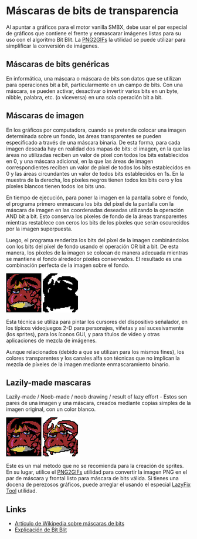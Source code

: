 # Máscaras de bits de transparencia
Al apuntar a gráficos para el motor vanilla SMBX, debe usar el par especial de gráficos que contiene el frente
y enmascarar imágenes listas para su uso con el algoritmo Bit Blit. La [PNG2GIFs](/Tools/Console/PNG2GIFs) la utilidad se puede utilizar para simplificar la
conversión de imágenes.


## Máscaras de bits genéricas
En informática, una máscara o máscara de bits son datos que se utilizan para operaciones bit a bit, particularmente en un campo de bits.
Con una máscara, se pueden activar, desactivar o invertir varios bits en un byte, nibble, palabra, etc.
(o viceversa) en una sola operación bit a bit.

## Máscaras de imagen
En los gráficos por computadora, cuando se pretende colocar una imagen determinada sobre un fondo, las áreas transparentes se pueden
especificado a través de una máscara binaria. De esta forma, para cada imagen deseada hay en realidad dos mapas de bits: el
imagen, en la que las áreas no utilizadas reciben un valor de píxel con todos los bits establecidos en 0, y una máscara adicional, en la que
las áreas de imagen correspondientes reciben un valor de píxel de todos los bits establecidos en 0 y las áreas circundantes un valor de todos
bits establecidos en 1s. En la muestra de la derecha, los píxeles negros tienen todos los bits cero y los píxeles blancos tienen todos los bits uno.

En tiempo de ejecución, para poner la imagen en la pantalla sobre el fondo, el programa primero enmascara los bits del píxel de la pantalla con
la máscara de imagen en las coordenadas deseadas utilizando la operación AND bit a bit. Esto conserva los píxeles de fondo de la
áreas transparentes mientras restablece con ceros los bits de los píxeles que serán oscurecidos por la imagen superpuesta.

Luego, el programa renderiza los bits del píxel de la imagen combinándolos con los bits del píxel de fondo usando el
operación OR bit a bit. De esta manera, los píxeles de la imagen se colocan de manera adecuada mientras se mantiene el fondo alrededor
píxeles conservados. El resultado es una combinación perfecta de la imagen sobre el fondo.

![src](screenshots/Tools/console/GIFs2PNG/example_src1.gif) ![srcm](screenshots/Tools/console/GIFs2PNG/example_src1m.gif)

Esta técnica se utiliza para pintar los cursores del dispositivo señalador, en los típicos videojuegos 2-D para personajes, viñetas y
así sucesivamente (los sprites), para los íconos GUI, y para títulos de video y otras aplicaciones de mezcla de imágenes.

Aunque relacionados (debido a que se utilizan para los mismos fines), los colores transparentes y los canales alfa son técnicas
que no implican la mezcla de píxeles de la imagen mediante enmascaramiento binario. 

## Lazily-made mascaras

Lazily-made / Noob-made / noob drawing / result of lazy effort - Estos son pares de una imagen y una máscara, creados
mediante copias simples de la imagen original, con un color blanco.

![lazyFront](screenshots/Tools/console/LazyFix/example_src1.gif) ![lazyBack](screenshots/Tools/console/LazyFix/example_src1m.gif)

Este es un mal método que no se recomienda para la creación de sprites. En su lugar, utilice el [PNG2GIFs](/Tools/Console/PNG2GIFs) 
utilidad para convertir la imagen PNG en el par de máscara y frontal listo para máscara de bits válida. Si tienes una docena de perezosos
gráficos, puede arreglar el usando el especial [LazyFix Tool](/Tools/Console/LazyFixTool) utilidad.


## Links 
* [Artículo de Wikipedia sobre máscaras de bits](https://en.wikipedia.org/wiki/Mask_(computing)#Image_masks)
* [Explicación de Bit Blit](https://en.wikipedia.org/wiki/Bit_blit)
